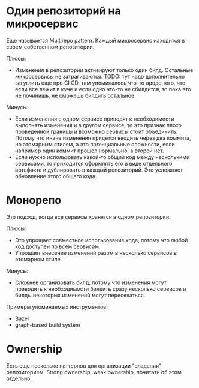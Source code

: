# Один репозиторий на микросервис

Еще называется Multirepo pattern. Каждый микросервис находится в своем собственном репозитории.

Плюсы:

* Изменения в репозитории активируют только один билд. Остальные микросервисы не затрагиваются. TODO: тут надо дополнительно загуглить еще про CI CD, там упоминалось что-то вроде того, что если все лежит в куче и если одно что-то не сбилдится, то пока это не починишь, не сможешь билдить остальное.

Минусы:

* Если изменения в одном сервисе приводят к необходимости выполнять изменения и в другом сервисе, то это признак плохо проведенной границы и возможно сервисы стоит объединить. Потому что иначе изменения придется вводить через два коммита, но атомарным стилем, а это потенциальные сложности, если например один коммит прошел нормально, а второй нет.
* Если нужно использовать какой-то общий код между несколькими сервисами, то приходится оформлять его в виде отдельного артефакта и дублировать в каждый репозиторий. Это усложняет обновление этого общего кода.

# Монорепо

Это подход, когда все сервисы хранятся в одном репозитории.

Плюсы:

* Это упрощает совместное использование кода, потому что любой код доступен по всем сервисам.
* Упрощает внесение изменений разом в несколько сервисов в атомарном стиле.

Минусы:

* Сложнее организовать билд, потому что изменения могут приводить к необходимости билдить сразу несколько сервисов и билды некоторых изменений могут пересекаться.

Примеры упоминаемых инструментов:

* Bazel
* graph-based build system

# Ownership

Есть еще несколько паттернов для организации "владения" репозиторием. Strong ownership, weak ownership, почитать об этом отдельно.